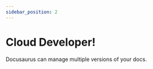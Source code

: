 ```yaml
---
sidebar_position: 2
---
```


# Cloud Developer!

Docusaurus can manage multiple versions of your docs.

